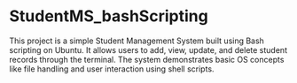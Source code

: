 # StudentMS_bashScripting
This project is a simple Student Management System built using Bash scripting on Ubuntu. It allows users to add, view, update, and delete student records through the terminal. The system demonstrates basic OS concepts like file handling and user interaction using shell scripts.
